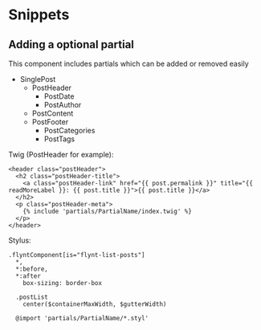 # Snippets

## Adding a optional partial

This component includes partials which can be added or removed easily

* SinglePost
  * PostHeader
    * PostDate
    * PostAuthor
  * PostContent
  * PostFooter
    * PostCategories
    * PostTags

Twig (PostHeader for example):
```twig
<header class="postHeader">
  <h2 class="postHeader-title">
    <a class="postHeader-link" href="{{ post.permalink }}" title="{{ readMoreLabel }}: {{ post.title }}">{{ post.title }}</a>
  </h2>
  <p class="postHeader-meta">
    {% include 'partials/PartialName/index.twig' %}
  </p>
</header>
```

Stylus:
```stylus
.flyntComponent[is="flynt-list-posts"]
  *,
  *:before,
  *:after
    box-sizing: border-box

  .postList
    center($containerMaxWidth, $gutterWidth)

  @import 'partials/PartialName/*.styl'
```
